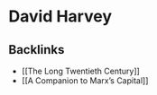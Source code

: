 # David Harvey



## Backlinks

-   [[The Long Twentieth Century]]
-   [[A Companion to Marx&rsquo;s Capital]]
